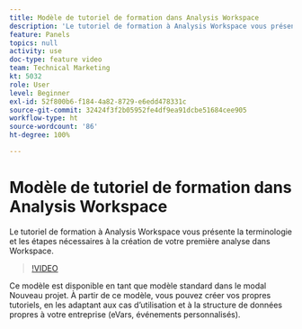 ```yaml
---
title: Modèle de tutoriel de formation dans Analysis Workspace
description: 'Le tutoriel de formation à Analysis Workspace vous présente la terminologie et les étapes nécessaires à la création de votre première analyse dans Workspace. '
feature: Panels
topics: null
activity: use
doc-type: feature video
team: Technical Marketing
kt: 5032
role: User
level: Beginner
exl-id: 52f800b6-f184-4a82-8729-e6edd478331c
source-git-commit: 32424f3f2b05952fe4df9ea91dcbe51684cee905
workflow-type: ht
source-wordcount: '86'
ht-degree: 100%

---
```


# Modèle de tutoriel de formation dans Analysis Workspace

Le tutoriel de formation à Analysis Workspace vous présente la terminologie et les étapes nécessaires à la création de votre première analyse dans Workspace.

>[!VIDEO](https://video.tv.adobe.com/v/33773/?quality=12)

Ce modèle est disponible en tant que modèle standard dans le modal Nouveau projet. À partir de ce modèle, vous pouvez créer vos propres tutoriels, en les adaptant aux cas d’utilisation et à la structure de données propres à votre entreprise (eVars, événements personnalisés).
